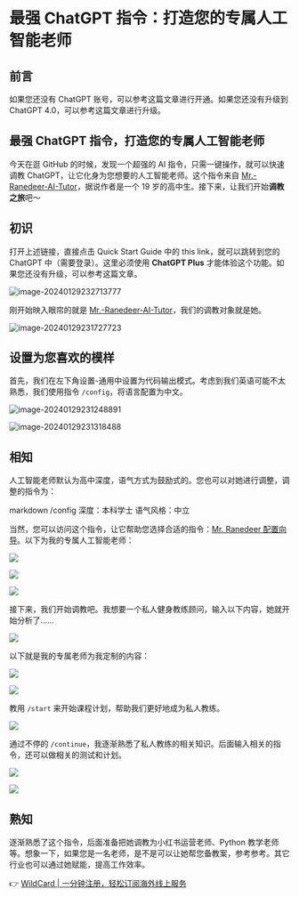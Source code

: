 # 最强 ChatGPT 指令：打造您的专属人工智能老师

## 前言

如果您还没有 ChatGPT 账号，可以参考这篇文章进行开通。如果您还没有升级到 ChatGPT 4.0，可以参考这篇文章进行升级。

## 最强 ChatGPT 指令，打造您的专属人工智能老师

今天在逛 GitHub 的时候，发现一个超强的 AI 指令，只需一键操作，就可以快速调教 ChatGPT，让它化身为您想要的人工智能老师。这个指令来自 [Mr.-Ranedeer-AI-Tutor](https://github.com/JushBJJ/Mr.-Ranedeer-AI-Tutor)，据说作者是一个 19 岁的高中生。接下来，让我们开始**调教之旅**吧～

## 初识

打开上述链接，直接点击 Quick Start Guide 中的 this link，就可以跳转到您的 ChatGPT 中（需要登录）。这里必须使用 **ChatGPT Plus** 才能体验这个功能。如果您还没有升级，可以参考这篇文章。

![image-20240129232713777](https://bbtdd.com/img/3872832252297844.webp)

刚开始映入眼帘的就是 [Mr.-Ranedeer-AI-Tutor](https://github.com/JushBJJ/Mr.-Ranedeer-AI-Tutor)，我们的调教对象就是她。

![image-20240129231727723](https://bbtdd.com/img/3801807756030.webp)

## 设置为您喜欢的模样

首先，我们在左下角设置-通用中设置为代码输出模式。考虑到我们英语可能不太熟悉，我们使用指令 `/config`，将语言配置为中文。

![image-20240129231248891](https://bbtdd.com/img/18056729158059.webp)

![image-20240129231318488](https://bbtdd.com/img/08175656932880.webp)

## 相知

人工智能老师默认为高中深度，语气方式为鼓励式的。您也可以对她进行调整，调整的指令为：

markdown
/config
深度：本科学士
语气风格：中立


当然，您可以访问这个指令，让它帮助您选择合适的指令：[Mr. Ranedeer 配置向导](https://chat.openai.com/g/g-0XxT0SGIS-mr-ranedeer-config-wizard)。以下为我的专属人工智能老师：

![](https://bbtdd.com/img/488338344996765.webp)

![](https://bbtdd.com/img/341989340759.webp)

![](https://bbtdd.com/img/60146253.webp)

接下来，我们开始调教吧。我想要一个私人健身教练顾问，输入以下内容，她就开始分析了......

![](https://bbtdd.com/img/749524495307240.webp)

以下就是我的专属老师为我定制的内容：

![](https://bbtdd.com/img/213776577.webp)

![](https://bbtdd.com/img/521197020295.webp)

教用 `/start` 来开始课程计划，帮助我们更好地成为私人教练。

![](https://bbtdd.com/img/68586939091242.webp)

通过不停的 `/continue`，我逐渐熟悉了私人教练的相关知识。后面输入相关的指令，还可以做相关的测试和计划。

![](https://bbtdd.com/img/056837527027059.webp)

![](https://bbtdd.com/img/63652935.webp)

## 熟知

逐渐熟悉了这个指令，后面准备把她调教为小红书运营老师、Python 教学老师等。想象一下，如果您是一名老师，是不是可以让她帮您备教案，参考参考。其它行业也可以通过她赋能，提高工作效率。

👉 [WildCard | 一分钟注册，轻松订阅海外线上服务](https://bbtdd.com/WildCard)